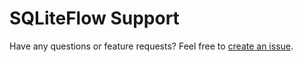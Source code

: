 # SQLiteFlow Support


Have any questions or feature requests? Feel free to [create an issue](https://github.com/SQLiteFlow/SQLiteFlow-Issues/issues).
